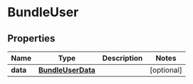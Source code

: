 

# BundleUser

## Properties

Name | Type | Description | Notes
------------ | ------------- | ------------- | -------------
**data** | [**BundleUserData**](BundleUserData.md) |  |  [optional]



